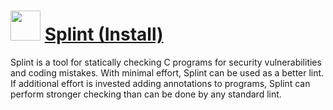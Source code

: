 ﻿# <img src="https://cdn.jsdelivr.net/gh/chtof/chocolatey-packages/manual/splint.install/splint.install.png" width="48" height="48"/> [Splint (Install)](https://chocolatey.org/packages/splint.install)

Splint is a tool for statically checking C programs for security vulnerabilities and coding mistakes. With minimal effort, Splint can be used as a better lint. If additional effort is invested adding annotations to programs, Splint can perform stronger checking than can be done by any standard lint.